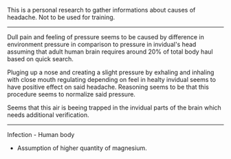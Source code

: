 This is a personal research to gather informations about causes of headache. Not to be used for training.

---

Dull pain and feeling of pressure seems to be caused by difference in environment pressure in comparison to pressure in invidual's head assuming that adult human brain requires around 20% of total body haul based on quick search.

Pluging up a nose and creating a slight pressure by exhaling and inhaling with close mouth regulating depending on feel in healty invidual seems to have positive effect on said headache. Reasoning seems to be that this procedure seems to normalize said pressure.

Seems that this air is beeing trapped in the invidual parts of the brain which needs additional verification.

---

Infection - Human body 



- Assumption of higher quantity of magnesium.
